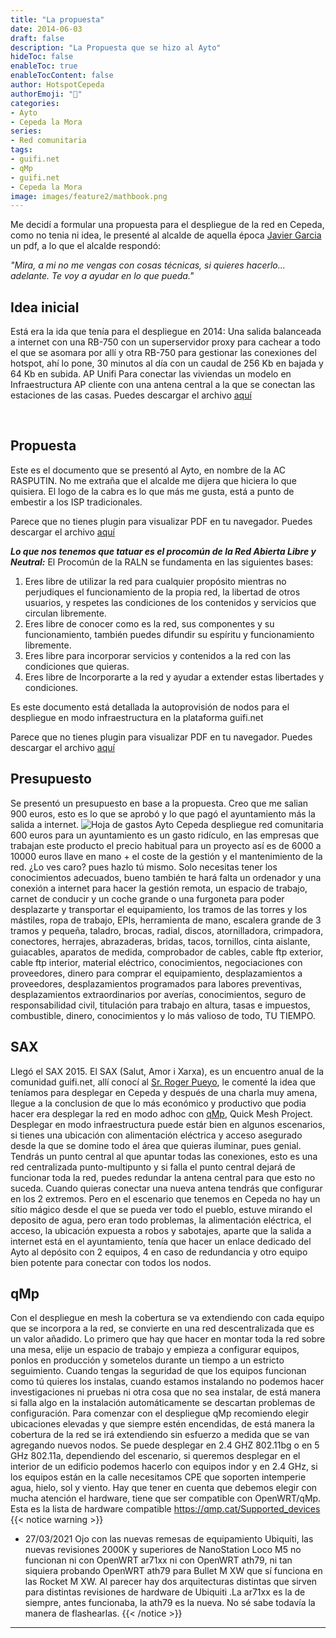 ```yaml
---
title: "La propuesta"
date: 2014-06-03
draft: false
description: "La Propuesta que se hizo al Ayto"
hideToc: false
enableToc: true
enableTocContent: false
author: HotspotCepeda 
authorEmoji: "🗻"
categories:
- Ayto
- Cepeda la Mora
series:
- Red comunitaria
tags: 
- guifi.net
- qMp
- guifi.net
- Cepeda la Mora
image: images/feature2/mathbook.png
---
```


Me decidí a formular una propuesta para el despliegue de la red en Cepeda, como no tenia ni idea, le presenté al alcalde de aquella época [Javier Garcia](https://www.blogger.com/profile/13080724491994019511 "Blog Javier Garcia") un pdf, a lo que el alcalde respondó:

*"Mira, a mi no me vengas con cosas técnicas, si quieres hacerlo... adelante. Te voy a ayudar en lo que pueda."*
## Idea inicial
Está era la ida que tenía para el despliegue en 2014:
Una salida balanceada a internet con una RB-750 con un superservidor proxy para cachear a todo el que se asomara por allí y otra RB-750 para gestionar las conexiones del hotspot, ahí lo pone, 30 minutos al día con un caudal de 256 Kb en bajada y 64 Kb en subida. AP Unifi
Para conectar las viviendas un modelo en Infraestructura AP cliente con una antena central a la que se conectan las estaciones de las casas.
<object data="/pdfs/ESQUEMA DE RED1.pdf#page=1" type="application/pdf" width="100%" height="950px">
   Puedes descargar el archivo <a href="/pdfs/ESQUEMA DE RED1.pdf">aquí</a></p>  
</object>

## Propuesta
Este es el documento que se presentó al Ayto, en nombre de la AC RASPUTIN. No me extraña que el alcalde me dijera que hiciera lo que quisiera. 
El logo de la cabra es lo que más me gusta, está a punto de embestir a los ISP tradicionales.
<object data="/pdfs/CEPEDA_guifi.pdf#page=1" type="application/pdf" width="100%" height="950px">
  <p>Parece que no tienes plugin para visualizar PDF en tu navegador.
   Puedes descargar el archivo <a href="/pdfs/CEPEDA_guifi.pdf">aquí</a></p>  
</object>

***Lo que nos tenemos que tatuar es el procomún de la Red Abierta Libre y Neutral:***
El Procomún de la RALN se fundamenta en las siguientes bases:
1. Eres libre de utilizar la red para cualquier propósito mientras no perjudiques el
funcionamiento de la propia red, la libertad de otros usuarios, y respetes las
condiciones de los contenidos y servicios que circulan libremente.
2. Eres libre de conocer como es la red, sus componentes y su funcionamiento,
también puedes difundir su espíritu y funcionamiento libremente.
3. Eres libre para incorporar servicios y contenidos a la red con las condiciones
que quieras.
4. Eres libre de Incorporarte a la red y ayudar a extender estas libertades y
condiciones.

Es este documento está detallada la autoprovisión de nodos para el despliegue en modo infraestructura en la plataforma guifi.net
<object data="/pdfs/paso_a_paso.pdf#page=1" type="application/pdf" width="100%" height="950px">
  <p>Parece que no tienes plugin para visualizar PDF en tu navegador.
   Puedes descargar el archivo <a href="/pdfs/paso_a_paso.pdf">aquí</a></p>  
</object>

## Presupuesto
Se presentó un presupuesto en base a la propuesta. Creo que me salian 900 euros, esto es lo que se aprobó y lo que pagó el ayuntamiento más la salida a internet.
![Hoja de gastos Ayto Cepeda despliegue red comunitaria](/images/ayto/hoja_gastos_ayto.jpg)
600 euros para un ayuntamiento es un gasto ridículo, en las empresas que trabajan este producto el precio habitual para un proyecto así es de 6000 a 10000 euros llave en mano + el coste de la gestión y el mantenimiento de la red. ¿Lo ves caro? pues hazlo tú mismo.
Solo necesitas tener los conocimientos adecuados, bueno también te hará falta un ordenador y una conexión a internet para hacer la gestión remota, un espacio de trabajo, carnet de conducir y un coche grande o una furgoneta para poder desplazarte y transportar el equipamiento, los tramos de las torres y los mástiles, ropa de trabajo, EPIs, herramienta de mano, escalera grande de 3 tramos y pequeña, taladro, brocas, radial, discos, atornilladora, crimpadora, conectores, herrajes, abrazaderas, bridas, tacos, tornillos, cinta aislante, guiacables, aparatos de medida, comprobador de cables, cable ftp exterior, cable ftp interior, material eléctrico, conocimientos, negociaciones con proveedores, dinero para comprar el equipamiento, desplazamientos a proveedores, desplazamientos programados para labores preventivas, desplazamientos extraordinarios por averías, conocimientos, seguro de responsabilidad civil, titulación para trabajo en altura, tasas e impuestos, combustible, dinero, conocimientos y lo más valioso de todo, TU TIEMPO.
## SAX
Llegó el SAX 2015. El SAX (Salut, Amor i Xarxa), es un encuentro anual de la comunidad guifi.net, allí conocí al [Sr. Roger Pueyo](https://dev.qmp.cat/users/68 "Perfil de Roger Pueyo en dev.qmp.cat"), le comenté la idea que teníamos para desplegar en Cepeda y después de una charla muy amena, llegue a la conclusion de que lo más económico y productivo que podia hacer era desplegar la red en modo adhoc con [qMp](http://qmp.cat/Inicio "web qMp"), Quick Mesh Project.
Desplegar en modo infraestructura puede estár bien en algunos escenarios, si tienes una ubicación con alimentación eléctrica y acceso asegurado desde la que se domine todo el área que quieras iluminar, pues genial. Tendrás un punto central al que apuntar todas las conexiones, esto es una red centralizada punto-multipunto y si falla el punto central dejará de funcionar toda la red, puedes redundar la antena central para que esto no suceda. Cuando quieras conectar una nueva antena tendrás que configurar en los 2 extremos.
Pero en el escenario que tenemos en Cepeda no hay un sítio mágico desde el que se pueda ver todo el pueblo, estuve mirando el deposito de agua, pero eran todo problemas, la alimentación eléctrica, el acceso, la ubicación expuesta a robos y sabotajes, aparte que la salida a internet está en el ayuntamiento, tenía que hacer un enlace dedicado del Ayto al depósito con 2 equipos, 4 en caso de redundancia y otro equipo bien potente para conectar con todos los nodos.
## qMp
Con el despliegue en mesh la cobertura se va extendiendo con cada equipo que se incorpora a la red, se convierte en una red descentralizada que es un valor añadido.
Lo primero que hay que hacer en montar toda la red sobre una mesa, elije un espacio de trabajo y empieza a configurar equipos, ponlos en producción y sometelos durante un tiempo a un estricto seguimiento. Cuando tengas la seguridad de que los equipos funcionan como tú quieres los instalas, cuando estamos instalando no podemos hacer investigaciones ni pruebas ni otra cosa que no sea instalar, de está manera si falla algo en la instalación automáticamente se descartan problemas de configuración.
Para comenzar con el despliegue qMp recomiendo elegir ubicaciones elevadas y que siempre estén encendidas, de está manera la cobertura de la red se irá extendiendo sin esfuerzo a medida que se van agregando nuevos nodos.
Se puede desplegar en 2.4 GHZ 802.11bg o en 5 GHz 802.11a, dependiendo del escenario, si queremos desplegar en el interior de un edificio podemos hacerlo con equipos indor y en 2.4 GHz, si los equipos están en la calle necesitamos CPE que soporten intemperie agua, hielo, sol y viento.
Hay que tener en cuenta que debemos elegir con mucha atención el hardware, tiene que ser compatible con OpenWRT/qMp. Esta es la lista de hardware compatible https://qmp.cat/Supported_devices
{{< notice warning >}}
- 27/03/2021 Ojo con las nuevas remesas de equipamiento Ubiquiti, las nuevas revisiones 2000K y superiores de NanoStation Loco M5 no funcionan ni con OpenWRT ar71xx ni con OpenWRT ath79, ni tan siquiera probando OpenWRT ath79 para Bullet M XW que sí funciona en las Rocket M XW. Al parecer hay dos arquitecturas distintas que sirven para distintas revisiones de hardware de Ubiquiti .La ar71xx es la de siempre, antes funcionaba, la ath79 es la nueva. No sé sabe todavía la manera de flashearlas. 
{{< /notice >}}




<!--more-->
---
